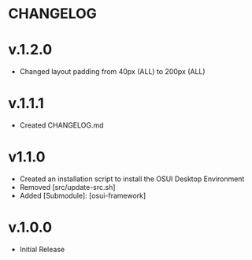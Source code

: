 # CHANGELOG 

# v.1.2.0
- Changed layout padding from 40px (ALL) to 200px (ALL)


# v.1.1.1
- Created CHANGELOG.md


# v1.1.0

- Created an installation script to install the OSUI Desktop Environment
- Removed [src/update-src.sh]
- Added [Submodule]: [osui-framework]



# v.1.0.0

- Initial Release